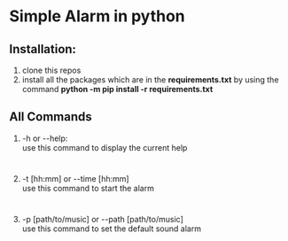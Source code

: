 <h1>Simple Alarm in python</h1>

<h2>Installation:</h2>

1. clone this repos
2. install all the packages which are in the <b>requirements.txt</b> by using the command <b>python -m pip install -r requirements.txt</b>

<h2>All Commands</h2>

1. -h or --help:
   <br>use this command to display the current help
#
2. -t [hh:mm] or --time [hh:mm]
   <br>use this command to start the alarm
#
3.  -p [path/to/music] or --path [path/to/music] 
   <br>use this command to set the default sound alarm
            
